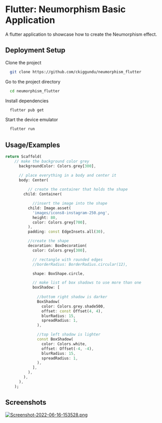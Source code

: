
# Flutter: Neumorphism Basic Application

A flutter application to showcase how to create the Neumorphism effect.


## Deployment Setup

Clone the project

```bash
  git clone https://github.com/ckiggundu/neumorphism_flutter
```

Go to the project directory

```bash
  cd neumorphism_flutter
```

Install dependencies

```bash
  flutter pub get
```

Start the device emulator

```bash
  flutter run
```


## Usage/Examples

```dart
return Scaffold(
    // make the background color grey
      backgroundColor: Colors.grey[300],

      // place everything in a body and center it
      body: Center(
          
          // create the container that holds the shape
        child: Container(

            //insert the image into the shape
          child: Image.asset(
            'images/icons8-instagram-250.png',
            height: 80,
            color: Colors.grey[700],
          ),
          padding: const EdgeInsets.all(30),

          //create the shape
          decoration: BoxDecoration(
            color: Colors.grey[300],

            // rectangle with rounded edges
            //borderRadius: BorderRadius.circular(12),

            shape: BoxShape.circle,

            // make list of box shadows to use more than one
            boxShadow: [
                
              //bottom right shadow is darker
              BoxShadow(
                color: Colors.grey.shade500,
                offset: const Offset(4, 4),
                blurRadius: 15,
                spreadRadius: 1,
              ),

              //top left shadow is lighter
              const BoxShadow(
                color: Colors.white,
                offset: Offset(-4, -4),
                blurRadius: 15,
                spreadRadius: 1,
              ),
            ],
          ),
        ),
      ),
    );
```

## Screenshots

[![Screenshot-2022-06-16-153528.png](https://i.postimg.cc/Qt1J4dWW/Screenshot-2022-06-16-153528.png)](https://postimg.cc/KkcT4FfZ)

